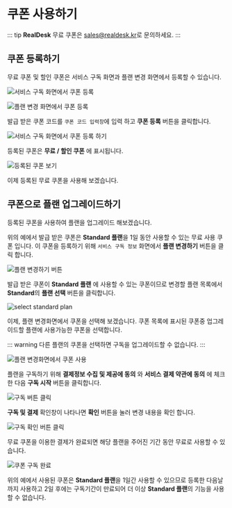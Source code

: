 # 쿠폰 사용하기

::: tip
**RealDesk** 무료 쿠폰은 [sales@realdesk.kr](mailto://sales@realdesk.kr)로 문의하세요.
:::

## 쿠폰 등록하기

무료 쿠폰 및 할인 쿠폰은 서비스 구독 화면과 플랜 변경 화면에서 등록할 수 있습니다.

![서비스 구독 화면에서 쿠폰 등록](./images/coupons-view-in-subscriptions.png)

![플랜 변경 화면에서 쿠폰 등록](./images/coupons-view-in-change-plan.png)

발급 받은 쿠폰 코드를 `쿠폰 코드 입력창`에 입력 하고 **쿠폰 등록** 버튼을 클릭합니다.

![서비스 구독 화면에서 쿠폰 등록 하기](./images/coupons-regist-in-subscriptions.png)

등록된 쿠폰은 **무료 / 할인 쿠폰** 에 표시됩니다.

![등록된 쿠폰 보기](./images/coupons-registed.png)

이제 등록된 무료 쿠폰을 사용해 보겠습니다.

## 쿠폰으로 플랜 업그레이드하기

등록된 쿠폰을 사용하여 플랜을 업그레이드 해보겠습니다.

위의 예에서 발급 받은 쿠폰은 **Standard 플랜**을 1일 동안 사용할 수 있는 무료 사용 쿠폰 입니다. 이 쿠폰을 등록하기 위해 `서비스 구독 정보` 화면에서 **플랜 변경하기** 버튼을 클릭 합니다.

![플랜 변경하기 버튼](./images/coupons-use-plan-change-button.png)

발급 받은 쿠폰이 **Standard 플랜** 에 사용할 수 있는 쿠폰이므로 변경할 플랜 목록에서 **Standard**의 **플랜 선택** 버튼을 클릭합니다.

![select standard plan](./images/coupons-use-select-standard-plan.png)

이제, 플랜 변경화면에서 쿠폰을 선택해 보겠습니다. 쿠폰 목록에 표시된 쿠폰중 업그레이드할 플랜에 사용가능한 쿠폰을 선택합니다.

::: warning
다른 플랜의 쿠폰을 선택하면 구독을 업그레이드할 수 없습니다.
:::

![플랜 변경화면에서 쿠폰 사용](./images/coupons-use-select-coupon.png)

플랜을 구독하기 위해 **결제정보 수집 및 제공에 동의** 와 **서비스 결제 약관에 동의** 에 체크한 다음 **구독 시작** 버튼을 클릭합니다.

![구독 버튼 클릭](./images/coupons-use-submit-subscription.png)

**구독 및 결제** 확인창이 나타나면 **확인** 버튼을 눌러 변경 내용을 확인 합니다.

![구독 확인 버튼 클릭](./images/coupons-use-confirm-subscription.png)

무료 쿠폰을 이용한 결제가 완료되면 해당 플랜을 주어진 기간 동안 무료로 사용할 수 있습니다.

![쿠폰 구독 완료](./images/coupon-use-complete.png)

위의 예에서 사용된 쿠폰은 **Standard 플랜**을 1일간 사용할 수 있으므로 등록한 다음날까지 사용하고 2일 후에는 구독기간이 만료되어 더 이상 **Standard 플랜**의 기능을 사용할 수 없습니다.
